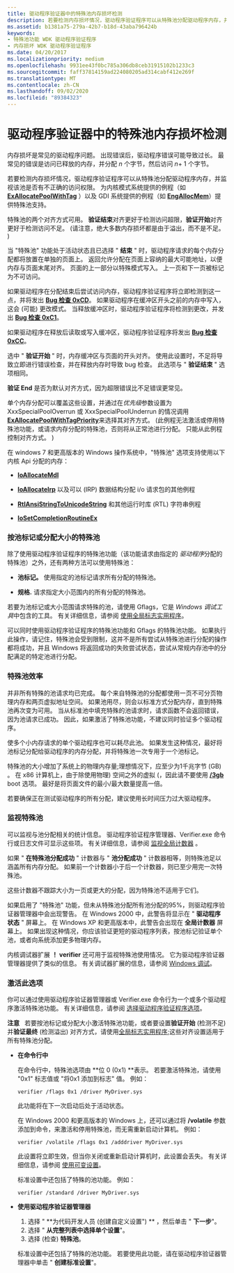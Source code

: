 ```yaml
---
title: 驱动程序验证器中的特殊池内存损坏检测
description: 若要检测内存损坏情况，驱动程序验证程序可以从特殊池分配驱动程序内存，并监视该池是否有不正确的访问权限。
ms.assetid: b1381a75-279a-42b7-b18d-43aba796424b
keywords:
- 特殊池功能 WDK 驱动程序验证程序
- 内存损坏 WDK 驱动程序验证程序
ms.date: 04/20/2017
ms.localizationpriority: medium
ms.openlocfilehash: 9931ee43f0bc785a306db8ceb31915102b1233c3
ms.sourcegitcommit: faff37814159ad224080205ad314cabf412e269f
ms.translationtype: MT
ms.contentlocale: zh-CN
ms.lasthandoff: 09/02/2020
ms.locfileid: "89384323"
---
```

# <a name="special-pool-memory-corruption-detection-in-driver-verifier"></a>驱动程序验证器中的特殊池内存损坏检测

内存损坏是常见的驱动程序问题。 出现错误后，驱动程序错误可能导致过长。 最常见的错误是访问已释放的内存，并分配 *n* 个字节，然后访问 *n*+ 1 个字节。

若要检测内存损坏情况，驱动程序验证程序可以从特殊池分配驱动程序内存，并监视该池是否有不正确的访问权限。 为内核模式系统提供的例程（如 [**ExAllocatePoolWithTag**](/windows-hardware/drivers/ddi/wdm/nf-wdm-exallocatepoolwithtag) ）以及 GDI 系统提供的例程（如 [**EngAllocMem**](/windows/desktop/api/winddi/nf-winddi-engallocmem)）提供特殊池支持。

特殊池的两个对齐方式可用。 **验证结束**对齐更好于检测访问超限，**验证开始**对齐更好于检测访问不足。  (请注意，绝大多数内存损坏都是由于溢出，而不是不足。 ) 

当 "特殊池" 功能处于活动状态且已选择 " **结束** " 时，驱动程序请求的每个内存分配都将放置在单独的页面上。 返回允许分配在页面上容纳的最大可能地址，以便内存与页面末尾对齐。 页面的上一部分以特殊模式写入。 上一页和下一页被标记为不可访问。

如果驱动程序在分配结束后尝试访问内存，驱动程序验证程序将立即检测到这一点，并将发出 [**Bug 检查 0xCD**](../debugger/bug-check-0xcd--page-fault-beyond-end-of-allocation.md)。 如果驱动程序在缓冲区开头之前的内存中写入，这会 (可能) 更改模式。 当释放缓冲区时，驱动程序验证程序将检测到更改，并发出 [**Bug 检查 0xC1**](../debugger/bug-check-0xc1--special-pool-detected-memory-corruption.md)。

如果驱动程序在释放后读取或写入缓冲区，驱动程序验证程序将发出 [**Bug 检查 0xCC**](../debugger/bug-check-0xcc--page-fault-in-freed-special-pool.md)。

选中 " **验证开始** " 时，内存缓冲区与页面的开头对齐。 使用此设置时，不足将导致立即进行错误检查，并在释放内存时导致 bug 检查。 此选项与 " **验证结束** " 选项相同。

**验证 End** 是否为默认对齐方式，因为超限错误比不足错误更常见。

单个内存分配可以覆盖这些设置，并通过在*优先级*参数设置为 XxxSpecialPoolOverrun 或 XxxSpecialPoolUnderrun 的情况调用[**ExAllocatePoolWithTagPriority**](/windows-hardware/drivers/ddi/wdm/nf-wdm-exallocatepoolwithtagpriority)来选择其对齐方式。  (此例程无法激活或停用特殊池功能，或请求内存分配的特殊池，否则将从正常池进行分配。 只能从此例程控制对齐方式。 ) 

在 windows 7 和更高版本的 Windows 操作系统中，"特殊池" 选项支持使用以下内核 Api 分配的内存：

-   [**IoAllocateMdl**](/windows-hardware/drivers/ddi/wdm/nf-wdm-ioallocatemdl)

-   [**IoAllocateIrp**](/windows-hardware/drivers/ddi/wdm/nf-wdm-ioallocateirp) 以及可以 (IRP) 数据结构分配 i/o 请求包的其他例程

-   [**RtlAnsiStringToUnicodeString**](/windows-hardware/drivers/ddi/wdm/nf-wdm-rtlansistringtounicodestring) 和其他运行时库 (RTL) 字符串例程

-   [**IoSetCompletionRoutineEx**](/windows-hardware/drivers/ddi/wdm/nf-wdm-iosetcompletionroutineex)

### <a name="span-idspecial_pool_by_pool_tag_or_allocation_sizespanspan-idspecial_pool_by_pool_tag_or_allocation_sizespanspecial-pool-by-pool-tag-or-allocation-size"></a><span id="special_pool_by_pool_tag_or_allocation_size"></span><span id="SPECIAL_POOL_BY_POOL_TAG_OR_ALLOCATION_SIZE"></span>按池标记或分配大小的特殊池

除了使用驱动程序验证程序的特殊池功能（该功能请求由指定的 *驱动程序*分配的特殊池）之外，还有两种方法可以使用特殊池：

-   **池标记。** 使用指定的池标记请求所有分配的特殊池。

-   **规格.** 请求指定大小范围内的所有分配的特殊池。

若要为池标记或大小范围请求特殊的池，请使用 Gflags，它是 *Windows 调试工具*中包含的工具。 有关详细信息，请参阅 [使用全局标志实用程序](using-the-global-flags-utility.md)。

可以同时使用驱动程序验证程序的特殊池功能和 Gflags 的特殊池功能。 如果执行此操作，请记住，特殊池会受到限制，这并不是所有尝试从特殊池进行分配的操作都将成功，并且 Windows 将返回成功的失败尝试状态，尝试从常规内存池中的分配满足的特定池进行分配。

### <a name="span-idspecial_pool_efficiencyspanspan-idspecial_pool_efficiencyspanspecial-pool-efficiency"></a><span id="special_pool_efficiency"></span><span id="SPECIAL_POOL_EFFICIENCY"></span>特殊池效率

并非所有特殊的池请求均已完成。 每个来自特殊池的分配都使用一页不可分页物理内存和两页虚拟地址空间。 如果池用尽，则会以标准方式分配内存，直到特殊池再次变为可用。 当从标准池中填充特殊的池请求时，请求函数不会返回错误，因为池请求已成功。 因此，如果激活了特殊池功能，不建议同时验证多个驱动程序。

使多个小内存请求的单个驱动程序也可以耗尽此池。 如果发生这种情况，最好将池标记分配给驱动程序的内存分配，并将特殊池一次专用于一个池标记。

特殊池的大小增加了系统上的物理内存量;理想情况下，应至少为1千兆字节 (GB) 。 在 x86 计算机上，由于除使用物理) 空间之外的虚拟 (，因此请不要使用 [**/3gb**](https://support.microsoft.com/help/833721/available-switch-options-for-the-windows-xp-and-the-windows-server-200) boot 选项。 最好是将页面文件的最小/最大数量提高一倍。

若要确保正在测试驱动程序的所有分配，建议使用长时间压力过大驱动程序。

### <a name="span-idmonitoring_the_special_poolspanspan-idmonitoring_the_special_poolspanmonitoring-the-special-pool"></a><span id="monitoring_the_special_pool"></span><span id="MONITORING_THE_SPECIAL_POOL"></span>监视特殊池

可以监视与池分配相关的统计信息。 驱动程序验证程序管理器、Verifier.exe 命令行或日志文件可显示这些项。 有关详细信息，请参阅 [监视全局计数器](monitoring-global-counters.md) 。

如果 " **在特殊池分配成功** " 计数器与 " **池分配成功** " 计数器相等，则特殊池足以涵盖所有内存分配。 如果前一个计数器小于后一个计数器，则已至少用完一次特殊池。

这些计数器不跟踪大小为一页或更大的分配，因为特殊池不适用于它们。

如果启用了 "特殊池" 功能，但未从特殊池分配所有池分配的95%，则驱动程序验证器管理器中会出现警告。 在 Windows 2000 中，此警告将显示在 " **驱动程序状态** " 屏幕上。 在 Windows XP 和更高版本中，此警告会出现在 **全局计数器** 屏幕上。 如果出现这种情况，你应该验证更短的驱动程序列表，按池标记验证单个池，或者向系统添加更多物理内存。

内核调试器扩展 **！ verifier** 还可用于监视特殊池使用情况。 它为驱动程序验证器管理器提供了类似的信息。 有关调试器扩展的信息，请参阅 [Windows 调试](../debugger/index.md)。

### <a name="span-idactivating_this_optionspanspan-idactivating_this_optionspanactivating-this-option"></a><span id="activating_this_option"></span><span id="ACTIVATING_THIS_OPTION"></span>激活此选项

你可以通过使用驱动程序验证器管理器或 Verifier.exe 命令行为一个或多个驱动程序激活特殊池功能。 有关详细信息，请参阅 [选择驱动程序验证程序选项](selecting-driver-verifier-options.md)。

**注意**   若要按池标记或分配大小激活特殊池功能，或者要设置**验证开始** (检测不足) 并**验证最终** (检测溢出) 对齐方式，请使用[全局标志实用程序](using-the-global-flags-utility.md);这些对齐设置适用于所有特殊池分配。

 

-   **在命令行中**

    在命令行中，特殊池选项由 **位 0 (0x1) **表示。 若要激活特殊池，请使用 "0x1" 标志值或 "将0x1 添加到标志" 值。 例如：

    ```
    verifier /flags 0x1 /driver MyDriver.sys
    ```

    此功能将在下一次启动后处于活动状态。

    在 Windows 2000 和更高版本的 Windows 上，还可以通过将 **/volatile** 参数添加到命令，来激活和停用特殊池，而无需重新启动计算机。 例如：

    ```
    verifier /volatile /flags 0x1 /adddriver MyDriver.sys
    ```

    此设置将立即生效，但当你关闭或重新启动计算机时，此设置会丢失。 有关详细信息，请参阅 [使用可变设置](using-volatile-settings.md)。

    标准设置中还包括了特殊的池功能。 例如：

    ```
    verifier /standard /driver MyDriver.sys
    ```

-   **使用驱动程序验证器管理器**

    1.  选择 " **为代码开发人员 (创建自定义设置") ** ，然后单击 " **下一步**"。
    2.  选择 " **从完整列表中选择单个设置**"。
    3.  选择 (检查) **特殊池**。

    标准设置中还包括了特殊的池功能。 若要使用此功能，请在驱动程序验证器管理器中单击 " **创建标准设置**"。

 

